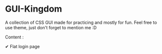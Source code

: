 # GUI-Kingdom
A collection of CSS GUI made for practicing and mostly for fun.
Feel free to use theme, just don't forget to mention me :D

Content :

  ✔ Flat login page 
